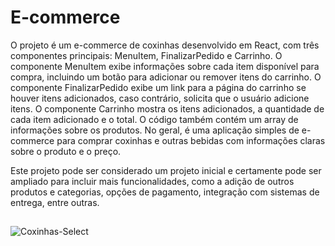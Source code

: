 # E-commerce

O projeto é um e-commerce de coxinhas desenvolvido em React, com três componentes principais: MenuItem, FinalizarPedido e Carrinho. 
O componente MenuItem exibe informações sobre cada item disponível para compra, incluindo um botão para adicionar ou remover itens do carrinho. 
O componente FinalizarPedido exibe um link para a página do carrinho se houver itens adicionados, caso contrário, solicita que o usuário adicione itens. O componente Carrinho mostra os itens adicionados, a quantidade de cada item adicionado e o total. 
O código também contém um array de informações sobre os produtos. 
No geral, é uma aplicação simples de e-commerce para comprar coxinhas e outras bebidas com informações claras sobre o produto e o preço.




Este projeto pode ser considerado um projeto inicial e certamente pode ser ampliado para incluir mais funcionalidades, como a adição de outros produtos e categorias, opções de pagamento, integração com sistemas de entrega, entre outras.


##

![Coxinhas-Select](https://user-images.githubusercontent.com/116305443/234364893-6d94d975-60b5-4281-b292-44fde9d8ab66.gif)




